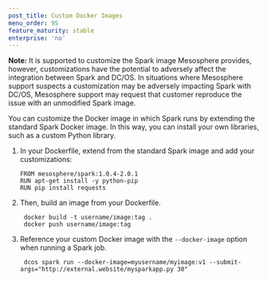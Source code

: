 ```yaml
---
post_title: Custom Docker Images
menu_order: 95
feature_maturity: stable
enterprise: 'no'
---
```


**Note:** It is supported to customize the Spark image Mesosphere provides, however, customizations
have the potential to adversely affect the integration between Spark and DC/OS. In situations
where Mesosphere support suspects a customization may be adversely impacting Spark with
DC/OS, Mesosphere support may request that customer reproduce the issue with an unmodified
Spark image.

You can customize the Docker image in which Spark runs by extending the standard Spark Docker image. In this way, you can install your own libraries, such as a custom Python library.

1. In your Dockerfile, extend from the standard Spark image and add your customizations:

    ```
    FROM mesosphere/spark:1.0.4-2.0.1
    RUN apt-get install -y python-pip
    RUN pip install requests
    ```

1. Then, build an image from your Dockerfile.

        docker build -t username/image:tag .
        docker push username/image:tag

1. Reference your custom Docker image with the `--docker-image` option when running a Spark job.

        dcos spark run --docker-image=myusername/myimage:v1 --submit-args="http://external.website/mysparkapp.py 30"
